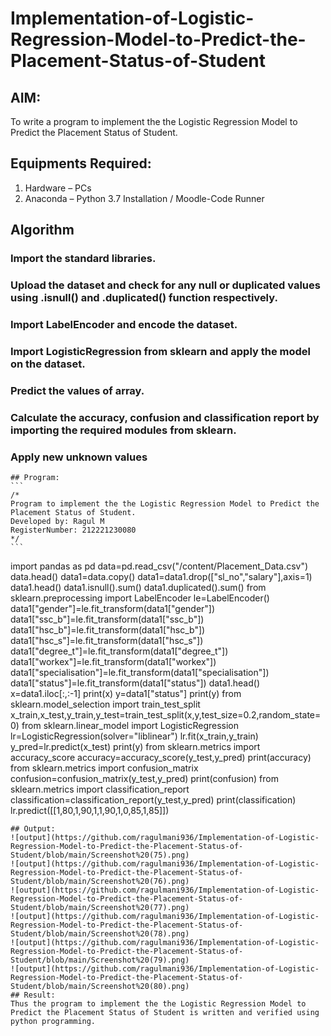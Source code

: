 # Implementation-of-Logistic-Regression-Model-to-Predict-the-Placement-Status-of-Student

## AIM:
To write a program to implement the the Logistic Regression Model to Predict the Placement Status of Student.

## Equipments Required:
1. Hardware – PCs
2. Anaconda – Python 3.7 Installation / Moodle-Code Runner

## Algorithm
### Import the standard libraries.
### Upload the dataset and check for any null or duplicated values using .isnull() and .duplicated() function respectively.
### Import LabelEncoder and encode the dataset.
### Import LogisticRegression from sklearn and apply the model on the dataset.
### Predict the values of array.
### Calculate the accuracy, confusion and classification report by importing the required modules from sklearn.
### Apply new unknown values
~~~
## Program:
```
/*
Program to implement the the Logistic Regression Model to Predict the Placement Status of Student.
Developed by: Ragul M
RegisterNumber: 212221230080 
*/
```
~~~
import pandas as pd
data=pd.read_csv("/content/Placement_Data.csv")
data.head()
data1=data.copy()
data1=data1.drop(["sl_no","salary"],axis=1)
data1.head()
data1.isnull().sum()
data1.duplicated().sum()
from sklearn.preprocessing import LabelEncoder
le=LabelEncoder()
data1["gender"]=le.fit_transform(data1["gender"])
data1["ssc_b"]=le.fit_transform(data1["ssc_b"])
data1["hsc_b"]=le.fit_transform(data1["hsc_b"])
data1["hsc_s"]=le.fit_transform(data1["hsc_s"])
data1["degree_t"]=le.fit_transform(data1["degree_t"])
data1["workex"]=le.fit_transform(data1["workex"])
data1["specialisation"]=le.fit_transform(data1["specialisation"])
data1["status"]=le.fit_transform(data1["status"])
data1.head()
x=data1.iloc[:,:-1]
print(x)
y=data1["status"]
print(y)
from sklearn.model_selection import train_test_split
x_train,x_test,y_train,y_test=train_test_split(x,y,test_size=0.2,random_state=0)
from sklearn.linear_model import LogisticRegression
lr=LogisticRegression(solver="liblinear")
lr.fit(x_train,y_train)
y_pred=lr.predict(x_test)
print(y)
from sklearn.metrics import accuracy_score
accuracy=accuracy_score(y_test,y_pred)
print(accuracy)
from sklearn.metrics import confusion_matrix
confusion=confusion_matrix(y_test,y_pred)
print(confusion)
from sklearn.metrics import classification_report
classification=classification_report(y_test,y_pred)
print(classification)
lr.predict([[1,80,1,90,1,1,90,1,0,85,1,85]])
~~~
## Output:
![output](https://github.com/ragulmani936/Implementation-of-Logistic-Regression-Model-to-Predict-the-Placement-Status-of-Student/blob/main/Screenshot%20(75).png)
![output](https://github.com/ragulmani936/Implementation-of-Logistic-Regression-Model-to-Predict-the-Placement-Status-of-Student/blob/main/Screenshot%20(76).png)
![output](https://github.com/ragulmani936/Implementation-of-Logistic-Regression-Model-to-Predict-the-Placement-Status-of-Student/blob/main/Screenshot%20(77).png)
![output](https://github.com/ragulmani936/Implementation-of-Logistic-Regression-Model-to-Predict-the-Placement-Status-of-Student/blob/main/Screenshot%20(78).png)
![output](https://github.com/ragulmani936/Implementation-of-Logistic-Regression-Model-to-Predict-the-Placement-Status-of-Student/blob/main/Screenshot%20(79).png)
![output](https://github.com/ragulmani936/Implementation-of-Logistic-Regression-Model-to-Predict-the-Placement-Status-of-Student/blob/main/Screenshot%20(80).png)
## Result:
Thus the program to implement the the Logistic Regression Model to Predict the Placement Status of Student is written and verified using python programming.
